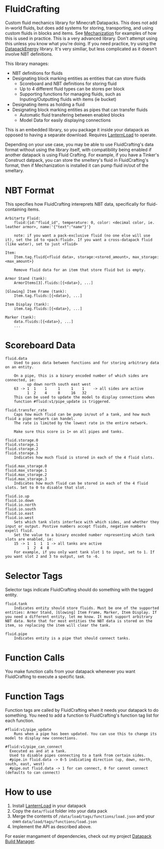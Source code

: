 # FluidCrafting
Custom fluid mechanics library for Minecraft Datapacks. This does not add in-world fluids, but does add systems for storing, transporting, and using custom fluids in blocks and items. See [Mechanization](https://github.com/ICY105/Mechanization) for examples of how this is used in practice. This is a very advanced library. Don't attempt using this unless you know what you're doing. If you need practice, try using the [DatapackEnergy](https://github.com/ICY105/DatapackEnergy) library. It's very similiar, but less complicated as it doesn't involve NBT definitions.

This library manages:
* NBT definitions for fluids
* Designating block marking entities as entities that can store fluids
  - Scoreboard and NBT definitions for storing fluid
  - Up to 4 different fluid types can be stores per block
  - Supporting functions for managing fluids, such as Inputing/Outputting fluids with items (ie bucket)
* Designating items as holding a fluid
* Designating block marking entities as pipes that can transfer fluids
  - Automatic fluid transfering between enabled blocks
  - Model Data for easily displaying connections

This is an embedded library, so you package it inside your datapack as opposed to having a separate download. Requires [LanternLoad](https://github.com/LanternMC/load) to operate.

Depending on your use case, you may be able to use FluidCrafting's data format without using the library itself, with compatibility being enabled if another datapack is using Fluid Crafting. For example, if you have a Tinker's Construct datpack, you can store the smeltery's fluid in FluidCrafting's format, then if Mechanization is installed it can pump fluid in/out of the smeltary.

# NBT Format
This specifies how FluidCrafting intereprets NBT data, specifically for fluid-containing items.
```
Arbitarty Fluid:
    fluid:{id:"fluid_id", temperature: 0, color: <decimal color, ie. leather armor>, name:'{"text":"name"}'}

    note: if you want a pack-exclusive fluid (no one else will use it), set the id to <pack:fluid>. If you want a cross-datapack fluid (like water), set to just <fluid>
```

```
Item:
    Item.tag.fluid{<fluid data>, storage:<stored_amount>, max_storage:<max_amount>}

    Remove fluid data for an item that store fluid but is empty.

Armor Stand (tank):
    ArmorItems[3].fluids:[{<data>}, ...]

[Glowing] Item Frame (tank):
    Item.tag.fluids:[{<data>}, ...]

Item Display (tank):
    item.tag.fluids:[{<data>}, ...]

Marker (tank):
    data.fluids:[{<data>}, ...]
    ...
```

# Scoreboard Data
```
fluid.data
    Used to pass data between functions and for storing arbitrary data on an entity.

    On a pipe, this is a binary encoded number of which sides are connected, ie:
          up down north south east west
    63 -> 1  1    1     1     1    1    -> all sides are active
	      1  2    4     8     16   32
    This can be used to update the model to display connections when 
    function #fluid:v1/pipe_update is triggered.
```

```
fluid.transfer_rate
    Caps how much fluid can be pump in/out of a tank, and how much fluid a pipe network can handel.
    The rate is limited by the lowest rate in the entire network.

    Make sure this score is 1+ on all pipes and tanks.
```

```
fluid.storage.0
fluid.storage.1
fluid.storage.2
fluid.storage.3
    Indicates how much fluid is stored in each of the 4 fluid slots.
```

```
fluid.max_storage.0
fluid.max_storage.1
fluid.max_storage.2
fluid.max_storage.3
    Indicates how much fluid can be stored in each of the 4 fluid slots. Set to 0 to disable that slot.
```

```
fluid.io.up
fluid.io.down
fluid.io.north
fluid.io.south
fluid.io.east
fluid.io.west
    Sets which tank slots interface with which sides, and whether they input or output. Postive numbers accept fluids, negative numbers expell fluid.
    Set the value to a binary encoded number representing which tank slots are enabled, ie:
    15 -> 1  1  1  1 -> all tanks are active
	      1  2  4  8
    For example, if you only want tank slot 1 to input, set to 1. If you want slot 2 and 3 to output, set to -6.
```

# Selector Tags
Selector tags indicate FluidCrafting should do something with the tagged entity.
```
fluid.tank
    Indicates entity should store fluids. Must be one of the supported entities: Armor Stand, [Glowing] Item Frame, Marker, Item Display. If you need a different entity, let me know. It must support arbitrary NBT data. Note that for most entities the NBT data is stored on the item, so replacing the item will clear the tank.

fluid.pipe
    Indicates entity is a pipe that should connect tanks.
```

# Function Calls
You make function calls from your datapack whenever you want FluidCrafting to execute a specific task.

# Function Tags
Function tags are called by FluidCrafting when it needs your datapack to do something. You need to add a function to FluidCrafting's function tag list for each function.
```
#fluid:v1/pipe_update
    Runs when a pipe has been updated. You can use this to change its model to display new connections.
```

```
#fluid:v1/pipe_can_connect
  Executed as and at a tank.
  Used to disable pipes connecting to a tank from certain sides.
  #pipe.in fluid.data -> 0-5 indicating direction (up, down, north, south, east, west)
  #pipe.out fluid.data -> 1 for can connect, 0 for cannot connect (defaults to can connect)
```

# How to use
1. Install [LanternLoad](https://github.com/LanternMC/load) in your datapack
2. Copy the `data/fluid` folder into your data pack
3. Merge the contents of `/data/load/tags/functions/load.json` and your own `data/load/tags/functions/load.json`
4. Implement the API as described above.

For easier mangament of dependencies, check out my project [Datapack Build Manager](https://github.com/ICY105/DatapackBuildManager).
